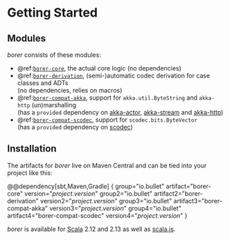 Getting Started
===============
 
Modules
-------

_borer_ consists of these modules:

- @ref:[`borer-core`](borer-core/index.md), the actual core logic (no dependencies)
- @ref:[`borer-derivation`](borer-derivation/index.md), (semi-)automatic codec derivation for case classes and ADTs<br>(no dependencies, relies on macros)
- @ref:[`borer-compat-akka`](05-borer-compat-akka.md), support for `akka.util.ByteString` and `akka-http` (un)marshalling<br>(has a `provided` dependency on [akka-actor], [akka-stream] and [akka-http])
- @ref:[`borer-compat-scodec`](06-borer-compat-scodec.md), support for `scodec.bits.ByteVector`<br>(has a `provided` dependency on [scodec])

Installation
------------

The artifacts for _borer_ live on Maven Central and can be tied into your project like this:

@@dependency[sbt,Maven,Gradle] {
  group="io.bullet" artifact="borer-core" version="$project.version$"
  group2="io.bullet" artifact2="borer-derivation" version2="$project.version$"
  group3="io.bullet" artifact3="borer-compat-akka" version3="$project.version$"
  group4="io.bullet" artifact4="borer-compat-scodec" version4="$project.version$"
}

_borer_ is available for [Scala] 2.12 and 2.13 as well as [scala.js].

  [Scala]: https://www.scala-lang.org/
  [scala.js]: https://www.scala-js.org/
  [akka-actor]: https://doc.akka.io/docs/akka/2.5/actors.html#dependency
  [akka-stream]: https://doc.akka.io/docs/akka/current/stream/index.html
  [akka-http]: https://doc.akka.io/docs/akka-http/current/index.html
  [scodec]: http://scodec.org/